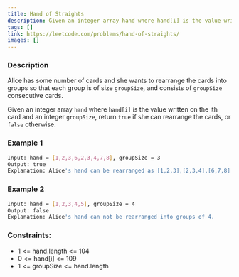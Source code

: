 ```yaml
---
title: Hand of Straights
description: Given an integer array hand where hand[i] is the value written on the ith card and an integer groupSize, return true if she can rearrange the cards, or false otherwise.
tags: []
link: https://leetcode.com/problems/hand-of-straights/
images: []
---
```


### Description

Alice has some number of cards and she wants to rearrange the cards into groups so that each group is of size `groupSize`, and consists of `groupSize` consecutive cards.

Given an integer array `hand` where `hand[i]` is the value written on the ith card and an integer `groupSize`, return `true` if she can rearrange the cards, or `false` otherwise.

### Example 1

```bash
Input: hand = [1,2,3,6,2,3,4,7,8], groupSize = 3
Output: true
Explanation: Alice's hand can be rearranged as [1,2,3],[2,3,4],[6,7,8]
```

### Example 2

```bash
Input: hand = [1,2,3,4,5], groupSize = 4
Output: false
Explanation: Alice's hand can not be rearranged into groups of 4.
```

### Constraints:

- 1 <= hand.length <= 104
- 0 <= hand[i] <= 109
- 1 <= groupSize <= hand.length